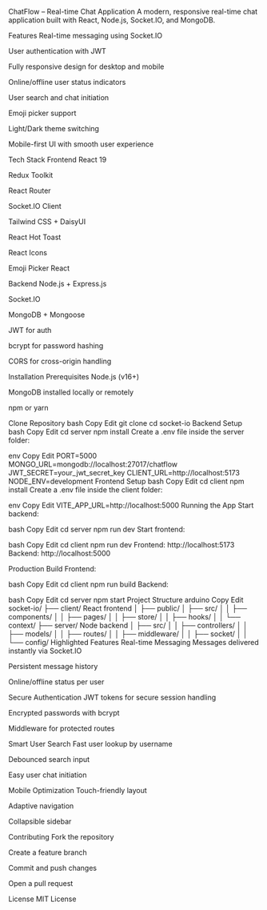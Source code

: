ChatFlow – Real-time Chat Application
A modern, responsive real-time chat application built with React, Node.js, Socket.IO, and MongoDB.

Features
Real-time messaging using Socket.IO

User authentication with JWT

Fully responsive design for desktop and mobile

Online/offline user status indicators

User search and chat initiation

Emoji picker support

Light/Dark theme switching

Mobile-first UI with smooth user experience

Tech Stack
Frontend
React 19

Redux Toolkit

React Router

Socket.IO Client

Tailwind CSS + DaisyUI

React Hot Toast

React Icons

Emoji Picker React

Backend
Node.js + Express.js

Socket.IO

MongoDB + Mongoose

JWT for auth

bcrypt for password hashing

CORS for cross-origin handling

Installation
Prerequisites
Node.js (v16+)

MongoDB installed locally or remotely

npm or yarn

Clone Repository
bash
Copy
Edit
git clone <repository-url>
cd socket-io
Backend Setup
bash
Copy
Edit
cd server
npm install
Create a .env file inside the server folder:

env
Copy
Edit
PORT=5000
MONGO_URL=mongodb://localhost:27017/chatflow
JWT_SECRET=your_jwt_secret_key
CLIENT_URL=http://localhost:5173
NODE_ENV=development
Frontend Setup
bash
Copy
Edit
cd client
npm install
Create a .env file inside the client folder:

env
Copy
Edit
VITE_APP_URL=http://localhost:5000
Running the App
Start backend:

bash
Copy
Edit
cd server
npm run dev
Start frontend:

bash
Copy
Edit
cd client
npm run dev
Frontend: http://localhost:5173
Backend: http://localhost:5000

Production Build
Frontend:

bash
Copy
Edit
cd client
npm run build
Backend:

bash
Copy
Edit
cd server
npm start
Project Structure
arduino
Copy
Edit
socket-io/
├── client/                 React frontend
│   ├── public/
│   ├── src/
│   │   ├── components/
│   │   ├── pages/
│   │   ├── store/
│   │   ├── hooks/
│   │   └── context/
├── server/                 Node backend
│   ├── src/
│   │   ├── controllers/
│   │   ├── models/
│   │   ├── routes/
│   │   ├── middleware/
│   │   ├── socket/
│   │   └── config/
Highlighted Features
Real-time Messaging
Messages delivered instantly via Socket.IO

Persistent message history

Online/offline status per user

Secure Authentication
JWT tokens for secure session handling

Encrypted passwords with bcrypt

Middleware for protected routes

Smart User Search
Fast user lookup by username

Debounced search input

Easy user chat initiation

Mobile Optimization
Touch-friendly layout

Adaptive navigation

Collapsible sidebar

Contributing
Fork the repository

Create a feature branch

Commit and push changes

Open a pull request

License
MIT License

